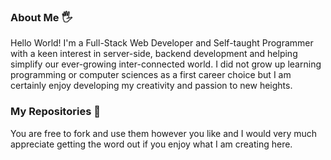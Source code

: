 <!---
bcha92/bcha92 is a ✨ special ✨ repository because its `README.md` (this file) appears on your GitHub profile.
You can click the Preview link to take a look at your changes.
--->

### About Me 🖐
Hello World! I'm a Full-Stack Web Developer and Self-taught Programmer with a keen interest in server-side, backend development and helping simplify our ever-growing inter-connected world. I did not grow up learning programming or computer sciences as a first career choice but I am certainly enjoy developing my creativity and passion to new heights.

### My Repositories 🧮
You are free to fork and use them however you like and I would very much appreciate getting the word out if you enjoy what I am creating here.
